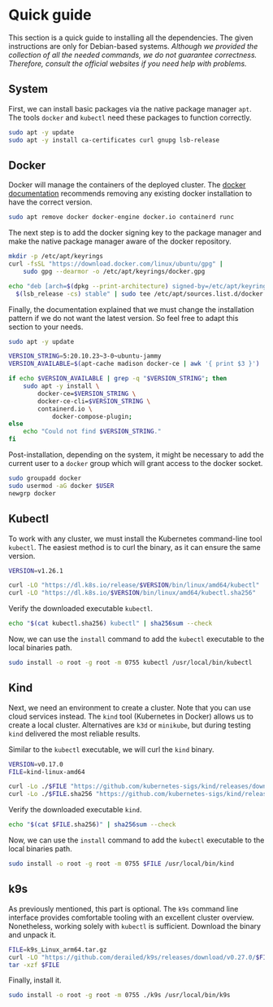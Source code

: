 # Quick guide

This section is a quick guide to installing all the dependencies.
The given instructions are only for Debian-based systems.
*Although we provided the collection of all the needed commands, we do not guarantee correctness.
Therefore, consult the official websites if you need help with problems.*

## System

First, we can install basic packages via the native package manager `apt`.
The tools `docker` and `kubectl` need these packages to function correctly.

```bash
sudo apt -y update
sudo apt -y install ca-certificates curl gnupg lsb-release
```

## Docker

Docker will manage the containers of the deployed cluster.
The [docker documentation](https://docs.docker.com/engine/install/ubuntu/) recommends removing any existing docker installation to have the correct version.

```bash
sudo apt remove docker docker-engine docker.io containerd runc
```

The next step is to add the docker signing key to the package manager and make the native package manager aware of the docker repository.

```bash
mkdir -p /etc/apt/keyrings
curl -fsSL "https://download.docker.com/linux/ubuntu/gpg" |
    sudo gpg --dearmor -o /etc/apt/keyrings/docker.gpg

echo "deb [arch=$(dpkg --print-architecture) signed-by=/etc/apt/keyrings/docker.gpg] "https://download.docker.com/linux/ubuntu" \
  $(lsb_release -cs) stable" | sudo tee /etc/apt/sources.list.d/docker.list >/dev/null
```

Finally, the documentation explained that we must change the installation pattern if we do not want the latest version.
So feel free to adapt this section to your needs.

```bash
sudo apt -y update

VERSION_STRING=5:20.10.23~3-0~ubuntu-jammy
VERSION_AVAILABLE=$(apt-cache madison docker-ce | awk '{ print $3 }')

if echo $VERSION_AVAILABLE | grep -q "$VERSION_STRING"; then 
    sudo apt -y install \
        docker-ce=$VERSION_STRING \
        docker-ce-cli=$VERSION_STRING \
        containerd.io \
            docker-compose-plugin; 
else
    echo "Could not find $VERSION_STRING."
fi
```

Post-installation, depending on the system, it might be necessary to add the current user to a `docker` group which will grant access to the docker socket.

```bash
sudo groupadd docker
sudo usermod -aG docker $USER
newgrp docker
```

## Kubectl

To work with any cluster, we must install the Kubernetes command-line tool `kubectl`.
The easiest method is to curl the binary, as it can ensure the same version. 

```bash
VERSION=v1.26.1

curl -LO "https://dl.k8s.io/release/$VERSION/bin/linux/amd64/kubectl"
curl -LO "https://dl.k8s.io/$VERSION/bin/linux/amd64/kubectl.sha256"
```

Verify the downloaded executable `kubectl`.

```bash
echo "$(cat kubectl.sha256) kubectl" | sha256sum --check
```

Now, we can use the `install` command to add the `kubectl` executable to the local binaries path.

```bash
sudo install -o root -g root -m 0755 kubectl /usr/local/bin/kubectl
```

## Kind

Next, we need an environment to create a cluster.
Note that you can use cloud services instead.
The `kind` tool (Kubernetes in Docker) allows us to create a local cluster.
Alternatives are `k3d` or `minikube`, but during testing `kind` delivered the most reliable results.

Similar to the `kubectl` executable, we will curl the `kind` binary.

```bash
VERSION=v0.17.0
FILE=kind-linux-amd64

curl -Lo ./$FILE "https://github.com/kubernetes-sigs/kind/releases/download/$VERSION/$FILE"
curl -Lo ./$FILE.sha256 "https://github.com/kubernetes-sigs/kind/releases/download/$VERSION/$FILE.sha256sum"
```

Verify the downloaded executable `kind`.

```bash
echo "$(cat $FILE.sha256)" | sha256sum --check
```

Now, we can use the `install` command to add the `kubectl` executable to the local binaries path.

```bash
sudo install -o root -g root -m 0755 $FILE /usr/local/bin/kind
```

## k9s

As previously mentioned, this part is optional.
The `k9s` command line interface provides comfortable tooling with an excellent cluster overview.
Nonetheless, working solely with `kubectl` is sufficient.
Download the binary and unpack it.

```bash
FILE=k9s_Linux_arm64.tar.gz
curl -LO "https://github.com/derailed/k9s/releases/download/v0.27.0/$FILE"
tar -xzf $FILE
```

Finally, install it.

```bash
sudo install -o root -g root -m 0755 ./k9s /usr/local/bin/k9s
```
